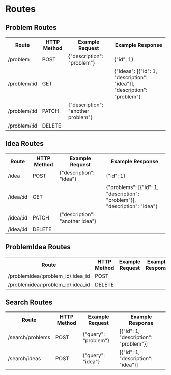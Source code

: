 Routes
======

Problem Routes
--------------

<table>
	<tr>
		<th>Route</th>
		<th>HTTP Method</th>
		<th>Example Request</th>
		<th>Example Response</th>
	</tr>
	<tr>
		<td>/problem</td>
		<td>POST</td>
		<td>{"description": "problem"}</td>
		<td>{"id": 1}</td>
	</tr>
	<tr>
		<td>/problem/:id</td>
		<td>GET</td>
		<td></td>
		<td>{"ideas": [{"id": 1, "description": "idea"}],
			"description": "problem"}</td>
	</tr>
	<tr>
		<td>/problem/:id</td>
		<td>PATCH</td>
		<td>{"description": "another problem"}</td>
		<td></td>
	</tr>
	<tr>
		<td>/problem/:id</td>
		<td>DELETE</td>
		<td></td>
		<td></td>
	</tr>
</table>

Idea Routes
--------------

<table>
	<tr>
		<th>Route</th>
		<th>HTTP Method</th>
		<th>Example Request</th>
		<th>Example Response</th>
	</tr>
	<tr>
		<td>/idea</td>
		<td>POST</td>
		<td>{"description": "idea"}</td>
		<td>{"id": 1}</td>
	</tr>
	<tr>
		<td>/idea/:id</td>
		<td>GET</td>
		<td></td>
		<td>{"problems": [{"id": 1, "description": "problem"}],
			"description": "idea"}</td>
	</tr>
	<tr>
		<td>/idea/:id</td>
		<td>PATCH</td>
		<td>{"description": "another idea"}</td>
		<td></td>
	</tr>
	<tr>
		<td>/idea/:id</td>
		<td>DELETE</td>
		<td></td>
		<td></td>
	</tr>
</table>

ProblemIdea Routes
--------------

<table>
	<tr>
		<th>Route</th>
		<th>HTTP Method</th>
		<th>Example Request</th>
		<th>Example Response</th>
	</tr>
	<tr>
		<td>/problemidea/:problem_id/:idea_id</td>
		<td>POST</td>
		<td></td>
		<td></td>
	</tr>
	<tr>
		<td>/problemidea/:problem_id/:idea_id</td>
		<td>DELETE</td>
		<td></td>
		<td></td>
	</tr>
</table>

Search Routes
--------------

<table>
	<tr>
		<th>Route</th>
		<th>HTTP Method</th>
		<th>Example Request</th>
		<th>Example Response</th>
	</tr>
	<tr>
		<td>/search/problems</td>
		<td>POST</td>
		<td>{"query": "problem"}</td>
		<td>[{"id": 1, "description": "problem"}]</td>
	</tr>
	<tr>
		<td>/search/ideas</td>
		<td>POST</td>
		<td>{"query": "idea"}</td>
		<td>[{"id": 1, "description": "idea"}]</td>
	</tr>
</table>
